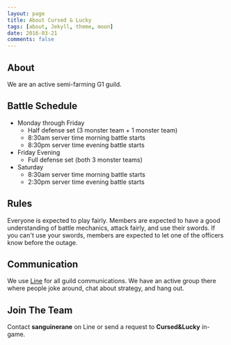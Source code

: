 ```yaml
---
layout: page
title: About Cursed & Lucky
tags: [about, Jekyll, theme, moon]
date: 2016-03-21
comments: false
---
```


## About
We are an active semi-farming G1 guild.

## Battle Schedule

* Monday through Friday
  * Half defense set (3 monster team + 1 monster team)
  * 8:30am server time morning battle starts
  * 8:30pm server time evening battle starts
* Friday Evening
  * Full defense set (both 3 monster teams)
* Saturday
  * 8:30am server time morning battle starts
  * 2:30pm server time evening battle starts

## Rules

Everyone is expected to play fairly. Members are expected to have a good
understanding of battle mechanics, attack fairly, and use their swords. If you
can't use your swords, members are expected to let one of the officers know
before the outage.

## Communication

We use [Line](http://line.me/) for all guild communications. We have an active
group there where people joke around, chat about strategy, and hang out.

## Join The Team

Contact <b>sanguinerane</b> on Line or send a request to <b>Cursed&Lucky</b>
in-game.
